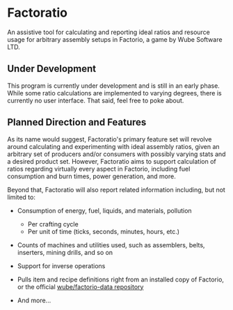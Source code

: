 # Factoratio

An assistive tool for calculating and reporting ideal ratios and resource
usage for arbitrary assembly setups in Factorio, a game by Wube Software LTD.

## Under Development

This program is currently under development and is still in an early phase.
While some ratio calculations are implemented to varying degrees, there is
currently no user interface. That said, feel free to poke about.

## Planned Direction and Features

As its name would suggest, Factoratio's primary feature set will revolve
around calculating and experimenting with ideal assembly ratios, given an
arbitrary set of producers and/or consumers with possibly varying stats and a
desired product set. However, Factoratio aims to support calculation of
ratios regarding virtually every aspect in Factorio, including fuel
consumption and burn times, power generation, and more.

Beyond that, Factoratio will also report related information including, but not limited to:

  * Consumption of energy, fuel, liquids, and materials, pollution
    * Per crafting cycle
    * Per unit of time (ticks, seconds, minutes, hours, etc.)

  * Counts of machines and utilities used, such as assemblers, belts,
    inserters, mining drills, and so on

  * Support for inverse operations

  * Pulls item and recipe definitions right from an installed copy of Factorio,
    or the official [wube/factorio-data repository](https://github.com/wube/factorio-data)

  * And more...